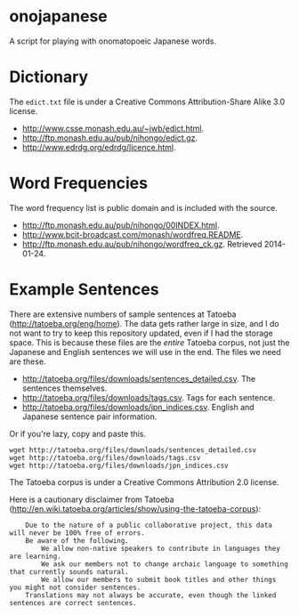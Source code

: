 onojapanese
===========

A script for playing with onomatopoeic Japanese words.


Dictionary
==========

The `edict.txt` file is under a Creative Commons Attribution-Share Alike 3.0 license.

* <http://www.csse.monash.edu.au/~jwb/edict.html>.
* <http://ftp.monash.edu.au/pub/nihongo/edict.gz>.
* <http://www.edrdg.org/edrdg/licence.html>.


Word Frequencies
================

The word frequency list is public domain and is included with the source.

* <http://ftp.monash.edu.au/pub/nihongo/00INDEX.html>.
* <http://www.bcit-broadcast.com/monash/wordfreq.README>.
* <http://ftp.monash.edu.au/pub/nihongo/wordfreq_ck.gz>.  Retrieved 2014-01-24.


Example Sentences
=================

There are extensive numbers of sample sentences at Tatoeba (<http://tatoeba.org/eng/home>).  The data gets rather large in size, and I do not want to try to keep this repository updated, even if I had the storage space.  This is because these files are the *entire* Tatoeba corpus, not just the Japanese and English sentences we will use in the end.  The files we need are these.

* <http://tatoeba.org/files/downloads/sentences_detailed.csv>.  The sentences themselves.
* <http://tatoeba.org/files/downloads/tags.csv>.  Tags for each sentence.
* <http://tatoeba.org/files/downloads/jpn_indices.csv>.  English and Japanese sentence pair information.

Or if you're lazy, copy and paste this.

    wget http://tatoeba.org/files/downloads/sentences_detailed.csv
    wget http://tatoeba.org/files/downloads/tags.csv
    wget http://tatoeba.org/files/downloads/jpn_indices.csv

The Tatoeba corpus is under a Creative Commons Attribution 2.0 license.

Here is a cautionary disclaimer from Tatoeba (<http://en.wiki.tatoeba.org/articles/show/using-the-tatoeba-corpus>):

````
    Due to the nature of a public collaborative project, this data will never be 100% free of errors.
    Be aware of the following.
        We allow non-native speakers to contribute in languages they are learning.
        We ask our members not to change archaic language to something that currently sounds natural.
        We allow our members to submit book titles and other things you might not consider sentences.
    Translations may not always be accurate, even though the linked sentences are correct sentences.

````
